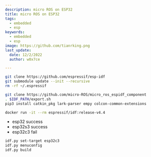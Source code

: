 ```yaml
---
description: micro ROS on ESP32
title: micro ROS on ESP32
tags:
  - embedded
  - esp
keywords:
  - embedded
  - esp
image: https://github.com/tianrking.png
last_update:
  date: 12/2/2022
  author: w0x7ce

---
```



```bash
git clone https://github.com/espressif/esp-idf
git submodule update --init --recursive
rm -rf ~/.espressif
```

```bash
git clone https://github.com/micro-ROS/micro_ros_espidf_component
. $IDF_PATH/export.sh
pip3 install catkin_pkg lark-parser empy colcon-common-extensions
```

```bash
docker run -it --rm espressif/idf:release-v4.4
```
- esp32 success
- esp32s3 success
- esp32c3 fail

```bash
idf.py set-target esp32c3
idf.py menuconfig
idf.py build
```


